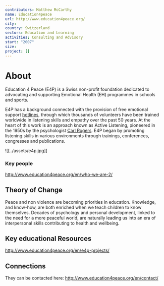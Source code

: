 ```yaml
---
contributors: Matthew McCarthy
name: Education4peace
url: http://www.education4peace.org/
city: 
country: Switzerland
sectors: Education and Learning
activities: Consulting and Advisory
start: "2007"
size: 
project: []
---
```


# About 

Education 4 Peace (E4P) is a Swiss non-profit foundation dedicated to advocating and supporting Emotional Health (EH) programmes in schools and sports.

E4P has a background connected with the provision of free emotional support [hotlines](http://www.ifotes.org/), through which thousands of volunteers have been trained worldwide in listening skills and empathy over the past 50 years. At the heart of this work is an approach known as Active Listening, pioneered in the 1950s by the psychologist [Carl Rogers](http://en.wikipedia.org/wiki/Carl_Rogers). E4P began by promoting listening skills in various environments through trainings, conferences, congresses and publications.

![[../assets/e4p.jpg]]
### Key people 

http://www.education4peace.org/en/who-we-are-2/
## Theory of Change 
  
Peace and non violence are becoming priorities in education. Knowledge, and know-how, are both enriched when we teach children to know themselves. Decades of psychology and personal development, linked to the need for a more peaceful world, are naturally leading us into an era of interpersonal skills contributing to health and wellbeing.
## Key educational Resources 

http://www.education4peace.org/en/e4p-projects/
## Connections 

They can be contacted here: http://www.education4peace.org/en/contact/